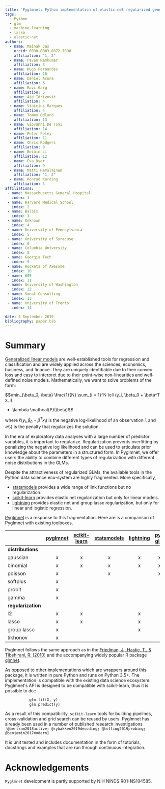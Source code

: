 ```yaml
---
title: 'Pyglmnet: Python implementation of elastic-net regularized generalized linear models'
tags:
  - Python
  - glm
  - machine-learning
  - lasso
  - elastic-net
authors:
  - name: Mainak Jas
    orcid: 0000-0003-0872-7098
    affiliation: "1, 2"
  - name: Pavan Ramkumar
    affiliation: 3
  - name: Hugo Fernandes
    affiliation: 10
  - name: Daniel Acuna
    affiliation: 6
  - name: Ravi Garg
    affiliation: 5
  - name: Aid Idrizović
    affiliation: 4
  - name: Vinicius Marques
    affiliation: 4
  - name: Tommy Odland
    affiliation: 13
  - name: Giovanni De Toni
    affiliation: 14
  - name: Peter Foley
    affiliation: 11
  - name: Chris Rodgers
    affiliation: 8
  - name: Beibin Li
    affiliation: 12
  - name: Eva Dyer
    affiliation: 9
  - name: Matti Hamalainen
    affiliation: "1, 2"
  - name: Konrad Kording
    affiliation: 5
affiliations:
 - name: Massachusetts General Hospital
   index: 1
 - name: Harvard Medical School
   index: 2
 - name: Balbix
   index: 3
 - name: Unknown
   index: 4
 - name: University of Pennsylvania
   index: 5
 - name: University of Syracuse
   index: 6
 - name: Columbia University
   index: 8
 - name: Georgia Tech
   index: 9
 - name: Rockets of Awesome
   index: 10
 - name: 605
   index: 11
 - name: University of Washington
   index: 12
 - name: Sonat Consulting
   index: 13
 - name: University of Trento
   index: 14

date: 6 September 2019
bibliography: paper.bib
---
```


# Summary

[Generalized linear models](GLMs) are
well-established tools for regression and classification and are widely
applied across the sciences, economics, business, and finance. They are
uniquely identifiable due to their convex loss and easy to interpret due
to their point-wise non-linearities and well-defined noise models. Mathematically,
we want to solve problems of the form:

$$\min_{\beta_0, \beta} \frac{1}{N} \sum_{i = 1}^N \ell (y_i, \beta_0 + \beta^T x_i)
+ \lambda \mathcal{P}(\beta)$$

where $\ell (y_i, \beta_0 + \beta^T x_i)$ is the negative log-likelihood of an 
observation $i$. and $\mathcal{P}(\cdot)$ is the penalty that regularizes the solution.

In the era of exploratory data analyses with a large number of predictor
variables, it is important to regularize. Regularization prevents
overfitting by penalizing the negative log likelihood and can be used to
articulate prior knowledge about the parameters in a structured form. In Pyglmnet, we offer
users the ability to combine different types of regularization with different noise
distributions in the GLMs.

Despite the attractiveness of regularized GLMs, the available tools in
the Python data science eco-system are highly fragmented. More
specifically,

-  [statsmodels] provides a wide range of link functions but no regularization.
-  [scikit-learn] provides elastic net regularization but only for linear models.
-  [lightning] provides elastic net and group lasso regularization, but only for
   linear and logistic regression.

[Pyglmnet] is a response to this fragmentation. Here are is a comparison of Pyglmnet with existing toolboxes.

|                    | [pyglmnet] | [scikit-learn] | [statsmodels] |   [lightning]   |   [py-glm]    | [Matlab]|   [glmnet] in R |
|--------------------|:----------:|:--------------:|:-------------:|:---------------:|:-------------:|:-------:|:---------------:|
| **distributions**  |            |                |               |                 |               |         |                 |
| gaussian           |    x       |      x         |      x        |       x         |      x        |    x    |  x              |
| binomial           |    x       |      x         |      x        |       x         |      x        |    x    |  x              |
| poisson            |    x       |                |      x        |                 |      x        |    x    |  x              |
| softplus           |    x       |                |               |                 |               |         |                 |
| probit             |    x       |                |               |                 |               |         |                 |
| gamma              |    x       |                |               |                 |               |    x    |                 |
| **regularization** |            |                |               |                 |               |         |                 |
| l2                 |    x       |      x         |               |       x         |               |         |                 |
| lasso              |    x       |      x         |               |       x         |               |         |  x              |
| group lasso        |    x       |                |               |       x         |               |         |  x              |
| tikhonov           |    x       |                |               |                 |               |         |                 |

Pyglmnet follows the same approach as in the [Friedman, J., Hastie, T., & Tibshirani, R. (2010)](https://core.ac.uk/download/files/153/6287975.pdf>) and the accompanying widely popular R package [glmnet].

As opposed to other implementations which are wrappers around this package, it is written in pure Python and runs on Python 3.5+. The implementation is compatible with the existing data science ecosystem.
Pyglmnet's API is designed to be compatible with scikit-learn, thus it is possible to do::


```py
           glm.fit(X, y)
           glm.predict(y)
```

As a result of this compatibility, ``scikit-learn`` tools for building pipelines, cross-validation and grid search can be reused by users. Pyglmnet has already been used in a number of published research investigations
`[@bertran2018active; @rybakken2019decoding; @hofling2019probing; @benjamin2017modern]`

It is unit tested and includes documentation in the form of tutorials, docstrings and
examples that are run through continuous integration.

# Acknowledgements

``Pyglmnet`` development is partly supported by NIH NINDS R01-NS104585.

[Generalized linear models]: https://en.wikipedia.org/wiki/Generalized_linear_model>`__
[statsmodel]: https://www.statsmodels.org/
[py-glm]: https://github.com/madrury/py-glm/
[scikit-learn]: https://scikit-learn.org/stable/
[statsmodels]:  http://statsmodels.sourceforge.net/devel/glm.html
[lightning]: https://github.com/scikit-learn-contrib/lightning
[Matlab]: https://www.mathworks.com/help/stats/glmfit.html
[pyglmnet]: http://github.com/glm-tools/pyglmnet/
[glmnet]: https://web.stanford.edu/~hastie/glmnet/glmnet_alpha.html
